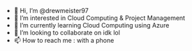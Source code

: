 - 👋 Hi, I’m @drewmeister97
- 👀 I’m interested in Cloud Computing & Project Management
- 🌱 I’m currently learning Cloud Computing using Azure
- 💞️ I’m looking to collaborate on idk lol
- 📫 How to reach me : with a phone

<!---
drewmeister97/drewmeister97 is a ✨ special ✨ repository because its `README.md` (this file) appears on your GitHub profile.
You can click the Preview link to take a look at your changes.
--->
